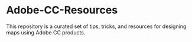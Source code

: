 # Adobe-CC-Resources
This repository is a curated set of tips, tricks, and resources for designing maps using Adobe CC products.
